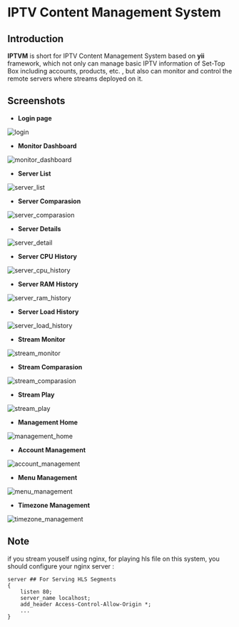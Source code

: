 # IPTV Content Management System

## Introduction

**IPTVM** is short for IPTV Content Management System based on **yii** framework, which not only can manage basic IPTV information of Set-Top Box including accounts, products, etc. , but also can monitor and control the  remote servers where streams deployed on it. 

## Screenshots
* **Login page**

![login](https://github.com/AlexanderJLiu/IPTVM/blob/master/raw/images/login.png)

* **Monitor Dashboard**

![monitor_dashboard](https://github.com/AlexanderJLiu/IPTVM/blob/master/raw/images/monitor_dashboard.png)

* **Server List**

![server_list](https://github.com/AlexanderJLiu/IPTVM/blob/master/raw/images/server_list.png)

* **Server Comparasion**

![server_comparasion](https://github.com/AlexanderJLiu/IPTVM/blob/master/raw/images/server_comparasion.png)

* **Server Details**

![server_detail](https://github.com/AlexanderJLiu/IPTVM/blob/master/raw/images/server_detail.png)

* **Server CPU History**

![server_cpu_history](https://github.com/AlexanderJLiu/IPTVM/blob/master/raw/images/server_cpu_history.png)

* **Server RAM History**

![server_ram_history](https://github.com/AlexanderJLiu/IPTVM/blob/master/raw/images/server_ram_history.png)

* **Server Load History**

![server_load_history](https://github.com/AlexanderJLiu/IPTVM/blob/master/raw/images/server_load_history.png)

* **Stream Monitor**

![stream_monitor](https://github.com/AlexanderJLiu/IPTVM/blob/master/raw/images/stream_monitor.png)

* **Stream Comparasion**

![stream_comparasion](https://github.com/AlexanderJLiu/IPTVM/blob/master/raw/images/stream_comparasion.png)

* **Stream Play**

![stream_play](https://github.com/AlexanderJLiu/IPTVM/blob/master/raw/images/stream_play.png)

* **Management Home**

![management_home](https://github.com/AlexanderJLiu/IPTVM/blob/master/raw/images/management_home.png)

* **Account Management**

![account_management](https://github.com/AlexanderJLiu/IPTVM/blob/master/raw/images/account_management.png)

* **Menu Management**

![menu_management](https://github.com/AlexanderJLiu/IPTVM/blob/master/raw/images/menu_management.png)

* **Timezone Management**

![timezone_management](https://github.com/AlexanderJLiu/IPTVM/blob/master/raw/images/timezone_management.png)

## Note

if you stream youself using nginx, for playing hls file on this system, you should configure your nginx server :
	
	server ## For Serving HLS Segments
	{
		listen 80;
		server_name localhost;
		add_header Access-Control-Allow-Origin *;
		...
	}